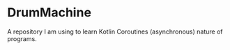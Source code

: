 # DrumMachine
A repository I am using to learn Kotlin Coroutines (asynchronous) nature of programs. 
